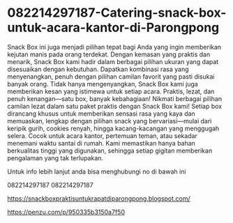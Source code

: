 # 082214297187-Catering-snack-box-untuk-acara-kantor-di-Parongpong
Snack Box ini juga menjadi pilihan tepat bagi Anda yang ingin memberikan kejutan manis pada orang terdekat. Dengan kemasan yang praktis dan menarik, Snack Box kami hadir dalam berbagai pilihan ukuran yang dapat disesuaikan dengan kebutuhan. Dapatkan kombinasi rasa yang menyenangkan, penuh dengan pilihan camilan favorit yang pasti disukai banyak orang. Tidak hanya mengenyangkan, Snack Box kami juga memberikan kesan yang istimewa untuk setiap acara. Praktis, lezat, dan penuh kenangan—satu box, banyak kebahagiaan!
Nikmati berbagai pilihan camilan lezat dalam satu paket praktis dengan Snack Box kami! Setiap box dirancang khusus untuk memberikan sensasi rasa yang kaya dan memuaskan, lengkap dengan pilihan snack yang bervariasi—mulai dari keripik gurih, cookies renyah, hingga kacang-kacangan yang menggugah selera. Cocok untuk acara kantor, pertemuan teman, atau sekadar menemani waktu santai di rumah. Kami memastikan hanya bahan berkualitas tinggi yang digunakan, sehingga setiap gigitan memberikan pengalaman yang tak terlupakan.

Untuk info lebih lanjut anda bisa menghubungi no di bawah ini

082214297187
082214297187

https://snackboxpraktisuntukrapatdiparongpong.blogspot.com/

https://penzu.com/p/950335b3150a7f50
